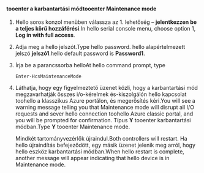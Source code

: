 <!--author=SharS last changed: 12/01/15-->

#### <a name="tooenter-maintenance-mode"></a><span data-ttu-id="18721-101">tooenter a karbantartási mód</span><span class="sxs-lookup"><span data-stu-id="18721-101">tooenter Maintenance mode</span></span>
1. <span data-ttu-id="18721-102">Hello soros konzol menüben válassza az 1. lehetőség – **jelentkezzen be a teljes körű hozzáférési**.</span><span class="sxs-lookup"><span data-stu-id="18721-102">In hello serial console menu, choose option 1, **Log in with full access**.</span></span>
2. <span data-ttu-id="18721-103">Adja meg a hello jelszót.</span><span class="sxs-lookup"><span data-stu-id="18721-103">Type hello password.</span></span> <span data-ttu-id="18721-104">hello alapértelmezett jelszó **jelszó1**.</span><span class="sxs-lookup"><span data-stu-id="18721-104">hello default password is **Password1**.</span></span>
3. <span data-ttu-id="18721-105">Írja be a parancssorba hello</span><span class="sxs-lookup"><span data-stu-id="18721-105">At hello command prompt, type</span></span>
   
     `Enter-HcsMaintenanceMode`
4. <span data-ttu-id="18721-106">Láthatja, hogy egy figyelmeztető üzenet közli, hogy a karbantartási mód megzavarhatják összes i/o-kérelmek és-kiszolgálón hello kapcsolat toohello a klasszikus Azure portálon, és megerősítés kéri.</span><span class="sxs-lookup"><span data-stu-id="18721-106">You will see a warning message telling you that Maintenance mode will disrupt all I/O requests and sever hello connection toohello Azure classic portal, and you will be prompted for confirmation.</span></span> <span data-ttu-id="18721-107">Típus **Y** tooenter karbantartási módban.</span><span class="sxs-lookup"><span data-stu-id="18721-107">Type **Y** tooenter Maintenance mode.</span></span>
   
    <span data-ttu-id="18721-108">Mindkét tartományvezérlők újraindul.</span><span class="sxs-lookup"><span data-stu-id="18721-108">Both controllers will restart.</span></span> <span data-ttu-id="18721-109">Ha hello újraindítás befejeződött, egy másik üzenet jelenik meg arról, hogy hello eszköz karbantartási módban.</span><span class="sxs-lookup"><span data-stu-id="18721-109">When hello restart is complete, another message will appear indicating that hello device is in Maintenance mode.</span></span>

